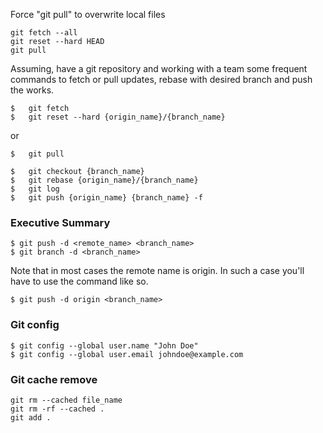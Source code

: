 Force "git pull" to overwrite local files
```
git fetch --all
git reset --hard HEAD
git pull
```

Assuming, have a git repository and working with a team some frequent commands to fetch or pull updates, rebase with desired branch and push the works.

```git
$   git fetch
$   git reset --hard {origin_name}/{branch_name} 
```
or
```git
$   git pull
```
```
$   git checkout {branch_name}
$   git rebase {origin_name}/{branch_name}
$   git log
$   git push {origin_name} {branch_name} -f
```

### Executive Summary
```
$ git push -d <remote_name> <branch_name>
$ git branch -d <branch_name>
```
Note that in most cases the remote name is origin. In such a case you'll have to use the command like so.
```
$ git push -d origin <branch_name>
```

### Git config
```
$ git config --global user.name "John Doe"
$ git config --global user.email johndoe@example.com
```

### Git cache remove
```
git rm --cached file_name
git rm -rf --cached .
git add .
```
